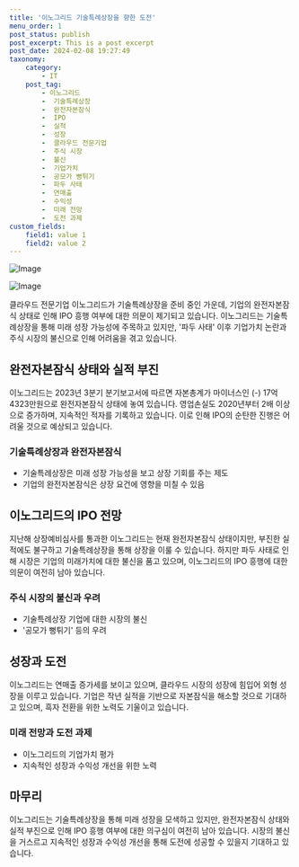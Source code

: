 ```yaml
---
title: '이노그리드 기술특례상장을 향한 도전'
menu_order: 1
post_status: publish
post_excerpt: This is a post excerpt
post_date: 2024-02-08 19:27:49
taxonomy:
    category:
        - IT
    post_tag:
        - 이노그리드
        -  기술특례상장
        -  완전자본잠식
        -  IPO
        -  실적
        -  성장
        -  클라우드 전문기업
        -  주식 시장
        -  불신
        -  기업가치
        -  공모가 뻥튀기
        -  파두 사태
        -  연매출
        -  수익성
        -  미래 전망
        -  도전 과제
custom_fields:
    field1: value 1
    field2: value 2
---
```


![Image](https://imgnews.pstatic.net/image/138/2024/02/08/0002166562_001_20240208091501204.png?type=w647)

![Image](https://imgnews.pstatic.net/image/138/2024/02/08/0002166562_002_20240208091501225.png?type=w647)

클라우드 전문기업 이노그리드가 기술특례상장을 준비 중인 가운데, 기업의 완전자본잠식 상태로 인해 IPO 흥행 여부에 대한 의문이 제기되고 있습니다. 이노그리드는 기술특례상장을 통해 미래 성장 가능성에 주목하고 있지만, '파두 사태' 이후 기업가치 논란과 주식 시장의 불신으로 인해 어려움을 겪고 있습니다.
## 완전자본잠식 상태와 실적 부진
이노그리드는 2023년 3분기 분기보고서에 따르면 자본총계가 마이너스인 (-) 17억4323만원으로 완전자본잠식 상태에 놓여 있습니다. 영업손실도 2020년부터 2배 이상으로 증가하며, 지속적인 적자를 기록하고 있습니다. 이로 인해 IPO의 순탄한 진행은 어려울 것으로 예상되고 있습니다.
### 기술특례상장과 완전자본잠식
- 기술특례상장은 미래 성장 가능성을 보고 상장 기회를 주는 제도
- 기업의 완전자본잠식은 상장 요건에 영향을 미칠 수 있음
## 이노그리드의 IPO 전망
지난해 상장예비심사를 통과한 이노그리드는 현재 완전자본잠식 상태이지만, 부진한 실적에도 불구하고 기술특례상장을 통해 상장을 이룰 수 있습니다. 하지만 파두 사태로 인해 시장은 기업의 미래가치에 대한 불신을 품고 있으며, 이노그리드의 IPO 흥행에 대한 의문이 여전히 남아 있습니다.
### 주식 시장의 불신과 우려
- 기술특례상장 기업에 대한 시장의 불신
- '공모가 뻥튀기' 등의 우려
## 성장과 도전
이노그리드는 연매출 증가세를 보이고 있으며, 클라우드 시장의 성장에 힘입어 외형 성장을 이루고 있습니다. 기업은 작년 실적을 기반으로 자본잠식을 해소할 것으로 기대하고 있으며, 흑자 전환을 위한 노력도 기울이고 있습니다.
### 미래 전망과 도전 과제
- 이노그리드의 기업가치 평가
- 지속적인 성장과 수익성 개선을 위한 노력
## 마무리
이노그리드는 기술특례상장을 통해 미래 성장을 모색하고 있지만, 완전자본잠식 상태와 실적 부진으로 인해 IPO 흥행 여부에 대한 의구심이 여전히 남아 있습니다. 시장의 불신을 거스르고 지속적인 성장과 수익성 개선을 통해 도전에 성공할 수 있을지 기대하고 있습니다.
